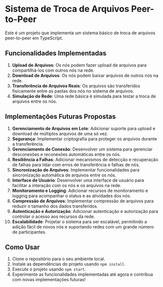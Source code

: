 # Sistema de Troca de Arquivos Peer-to-Peer

Este é um projeto que implementa um sistema básico de troca de arquivos peer-to-peer em TypeScript.

## Funcionalidades Implementadas

1. **Upload de Arquivos**: Os nós podem fazer upload de arquivos para compartilhá-los com outros nós na rede.
2. **Download de Arquivos**: Os nós podem baixar arquivos de outros nós na rede.
3. **Transferência de Arquivos Reais**: Os arquivos são transferidos fisicamente entre as pastas dos nós no sistema de arquivos.
4. **Simulação de Rede**: Uma rede básica é simulada para testar a troca de arquivos entre os nós.

## Implementações Futuras Propostas

1. **Gerenciamento de Arquivos em Lote**: Adicionar suporte para upload e download de múltiplos arquivos de uma só vez.
2. **Segurança**: Implementar criptografia para proteger os arquivos durante a transferência.
3. **Gerenciamento de Conexão**: Desenvolver um sistema para gerenciar desconexões e reconexões automáticas entre os nós.
4. **Resiliência a Falhas**: Adicionar mecanismos de detecção e recuperação de falhas para lidar com erros de transferência e falhas de nós.
5. **Sincronização de Arquivos**: Implementar funcionalidades para sincronização automática de arquivos entre os nós.
6. **Interface de Usuário**: Desenvolver uma interface de usuário para facilitar a interação com os nós e os arquivos na rede.
7. **Monitoramento e Logging**: Adicionar recursos de monitoramento e logging para acompanhar o status e as atividades dos nós.
8. **Compressão de Arquivos**: Implementar compressão de arquivos para reduzir o tamanho dos dados transferidos.
9. **Autenticação e Autorização**: Adicionar autenticação e autorização para controlar o acesso aos recursos da rede.
10. **Escalabilidade**: Projetar o sistema para ser escalável, permitindo a adição fácil de novos nós e suportando redes com um grande número de participantes.

## Como Usar

1. Clone o repositório para o seu ambiente local.
2. Instale as dependências do projeto usando `npm install`.
3. Execute o projeto usando `npm start`.
4. Experimente as funcionalidades implementadas até agora e contribua com novas implementações futuras!
